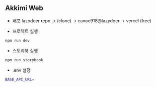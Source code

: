## Akkimi Web

- 배포
lazodoer repo -> (clone) -> canoe918@lazydoer -> vercel (free)

- 프로젝트 실행

```bash
npm run dev
```

- 스토리북 실행

```bash
npm run storybook
```

- .env 설정

```bash
BASE_API_URL=
```

